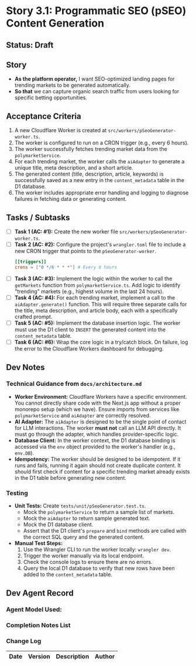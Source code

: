 # Story 3.1: Programmatic SEO (pSEO) Content Generation

## Status: Draft

## Story

-   **As the platform operator,** I want SEO-optimized landing pages for trending markets to be generated automatically.
-   **So that** we can capture organic search traffic from users looking for specific betting opportunities.

## Acceptance Criteria

1.  A new Cloudflare Worker is created at `src/workers/pSeoGenerator-worker.ts`.
2.  The worker is configured to run on a CRON trigger (e.g., every 6 hours).
3.  The worker successfully fetches trending market data from the `polymarketService`.
4.  For each trending market, the worker calls the `aiAdapter` to generate a unique title, meta description, and a short article.
5.  The generated content (title, description, article, keywords) is successfully saved as a new entry in the `content_metadata` table in the D1 database.
6.  The worker includes appropriate error handling and logging to diagnose failures in fetching data or generating content.

## Tasks / Subtasks

-   [ ] **Task 1 (AC: #1):** Create the new worker file `src/workers/pSeoGenerator-worker.ts`.
-   [ ] **Task 2 (AC: #2):** Configure the project's `wrangler.toml` file to include a new CRON trigger that points to the `pSeoGenerator-worker`.
    ```toml
    [[triggers]]
    crons = ["0 */6 * * *"] # Every 6 hours
    ```
-   [ ] **Task 3 (AC: #3):** Implement the logic within the worker to call the `getMarkets` function from `polymarketService.ts`. Add logic to identify "trending" markets (e.g., highest volume in the last 24 hours).
-   [ ] **Task 4 (AC: #4):** For each trending market, implement a call to the `aiAdapter.generate()` function. This will require three separate calls for the title, meta description, and article body, each with a specifically crafted prompt.
-   [ ] **Task 5 (AC: #5):** Implement the database insertion logic. The worker must use the D1 client to `INSERT` the generated content into the `content_metadata` table.
-   [ ] **Task 6 (AC: #6):** Wrap the core logic in a try/catch block. On failure, log the error to the Cloudflare Workers dashboard for debugging.

## Dev Notes

### Technical Guidance from `docs/architecture.md`

*   **Worker Environment:** Cloudflare Workers have a specific environment. You cannot directly share code with the Next.js app without a proper monorepo setup (which we have). Ensure imports from services like `polymarketService` and `aiAdapter` are correctly resolved.
*   **AI Adapter:** The `aiAdapter` is designed to be the single point of contact for LLM interactions. The worker **must not** call an LLM API directly. It must go through the adapter, which handles provider-specific logic.
*   **Database Client:** In the worker context, the D1 database binding is accessed via the `env` object provided to the worker's handler (e.g., `env.DB`).
*   **Idempotency:** The worker should be designed to be idempotent. If it runs and fails, running it again should not create duplicate content. It should first check if content for a specific trending market already exists in the D1 table before generating new content.

### Testing

*   **Unit Tests:** Create `tests/unit/pSeoGenerator.test.ts`.
    *   Mock the `polymarketService` to return a sample list of markets.
    *   Mock the `aiAdapter` to return sample generated text.
    *   Mock the D1 database client.
    *   Assert that the D1 client's `prepare` and `bind` methods are called with the correct SQL query and the generated content.
*   **Manual Test Steps:**
    1.  Use the Wrangler CLI to run the worker locally: `wrangler dev`.
    2.  Trigger the worker manually via its local endpoint.
    3.  Check the console logs to ensure there are no errors.
    4.  Query the local D1 database to verify that new rows have been added to the `content_metadata` table.

## Dev Agent Record

### Agent Model Used:

### Completion Notes List

### Change Log

| Date       | Version | Description | Author |
| :---       | :---    | :---------- | :----- |
